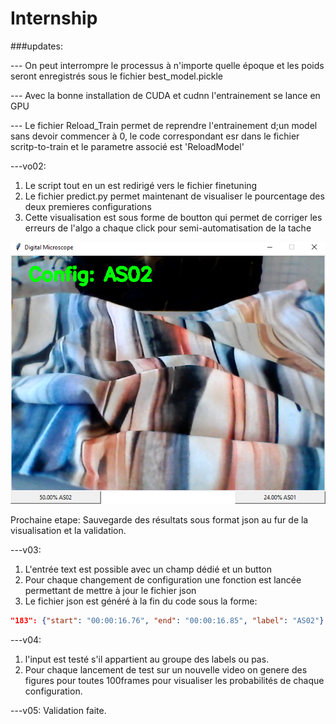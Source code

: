 # Internship

###updates:

--- On peut interrompre le processus à n'importe quelle époque et les poids seront enregistrés sous le fichier best_model.pickle  


--- Avec la bonne installation de CUDA et cudnn l'entrainement se lance en GPU


--- Le fichier Reload_Train permet de reprendre l'entrainement d;un model sans devoir commencer à 0, le code correspondant esr dans le fichier scritp-to-train et le parametre associé est 'ReloadModel'

---vo02:
1. Le script tout en un est redirigé vers le fichier finetuning 
2. Le fichier predict.py permet maintenant de visualiser le pourcentage des deux premieres configurations
3. Cette visualisation est sous forme de boutton qui permet de corriger les erreurs de l'algo a chaque click pour semi-automatisation de la tache
         
![capture du resultat](https://github.com/izaganami/Internship/blob/master/1905.PNG "Capture")
         
 Prochaine etape:
      Sauvegarde des résultats sous format json au fur de la visualisation et la validation.

---v03:
1. L'entrée text est possible avec un champ dédié et un button 
2. Pour chaque changement de configuration une fonction est lancée permettant de mettre à jour le fichier json
3. Le fichier json est généré à la fin du code sous la forme:

```json
"183": {"start": "00:00:16.76", "end": "00:00:16.85", "label": "AS02"}
```

---v04:
1. l'input est testé s'il appartient au groupe des labels ou pas.
2. Pour chaque lancement de test sur un nouvelle video on genere des figures pour toutes 100frames pour visualiser les probabilités de chaque configuration.

---v05:
Validation faite.